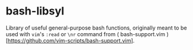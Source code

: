 # bash-libsyl

Library of useful general-purpose bash functions, originally meant to be used with `vim`'s `:read` or `\nr` command from ( bash-support.vim )[https://github.com/vim-scripts/bash-support.vim].
